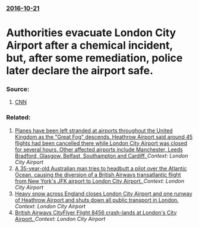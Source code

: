 ### [2016-10-21](/news/2016/10/21/index.md)

# Authorities evacuate London City Airport after a chemical incident, but, after some remediation, police later declare the airport safe. 




### Source:

1. [CNN](http://edition.cnn.com/2016/10/21/europe/london-city-airport-evacuated/index.html)

### Related:

1. [ Planes have been left stranded at airports throughout the United Kingdom as the "Great Fog" descends. Heathrow Airport said around 45 flights had been cancelled there while London City Airport was closed for several hours. Other affected airports include Manchester, Leeds Bradford, Glasgow, Belfast, Southampton and Cardiff. ](/news/2015/11/2/planes-have-been-left-stranded-at-airports-throughout-the-united-kingdom-as-the-great-fog-descends-heathrow-airport-said-around-45-fligh.md) _Context: London City Airport_
2. [A 35-year-old Australian man tries to headbutt a pilot over the Atlantic Ocean, causing the diversion of a British Airways transatlantic flight from New York's JFK airport to London City Airport. ](/news/2012/12/19/a-35-year-old-australian-man-tries-to-headbutt-a-pilot-over-the-atlantic-ocean-causing-the-diversion-of-a-british-airways-transatlantic-fli.md) _Context: London City Airport_
3. [ Heavy snow across England closes London City Airport and one runway of Heathrow Airport and shuts down all public transport in London. ](/news/2009/02/2/heavy-snow-across-england-closes-london-city-airport-and-one-runway-of-heathrow-airport-and-shuts-down-all-public-transport-in-london.md) _Context: London City Airport_
4. [ British Airways CityFlyer Flight 8456 crash-lands at London's City Airport. ](/news/2009/02/13/british-airways-cityflyer-flight-8456-crash-lands-at-london-s-city-airport.md) _Context: London City Airport_
